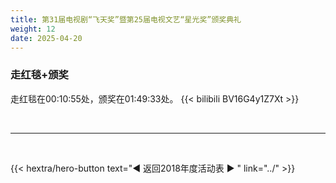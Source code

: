 ```yaml
---
title: 第31届电视剧“飞天奖”暨第25届电视文艺“星光奖”颁奖典礼
weight: 12
date: 2025-04-20
---
```


### 走红毯+颁奖

走红毯在00:10:55处，颁奖在01:49:33处。
{{< bilibili BV16G4y1Z7Xt >}}

<br>
<hr>
<br>

{{< hextra/hero-button text="◀ 返回2018年度活动表 ▶ " link="../" >}}


